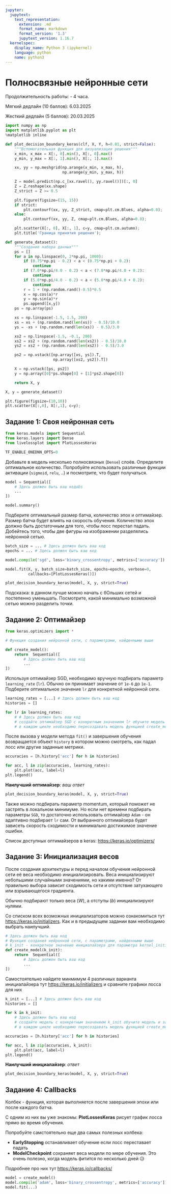 ```yaml
---
jupyter:
  jupytext:
    text_representation:
      extension: .md
      format_name: markdown
      format_version: '1.3'
      jupytext_version: 1.16.7
  kernelspec:
    display_name: Python 3 (ipykernel)
    language: python
    name: python3
---
```


# Полносвязные нейронные сети

Продолжительность работы: - 4 часа.

Мягкий дедлайн (10 баллов): 6.03.2025

Жесткий дедлайн (5 баллов): 20.03.2025

```python
import numpy as np
import matplotlib.pyplot as plt
%matplotlib inline
```

```python
def plot_decision_boundary_keras(clf, X, Y, h=0.01, strict=False):
    """Вспомогательная функция для визуализации решения"""
    x_min, x_max = X[:, 0].min(), X[:, 0].max()
    y_min, y_max = X[:, 1].min(), X[:, 1].max()

    xx, yy = np.meshgrid(np.arange(x_min, x_max, h),
                         np.arange(y_min, y_max, h))

    Z = model.predict(np.c_[xx.ravel(), yy.ravel()])[:, 0]
    Z = Z.reshape(xx.shape)
    Z_strict = Z >= 0.5

    plt.figure(figsize=(15, 15))
    if strict:
        plt.contourf(xx, yy, Z_strict, cmap=plt.cm.Blues, alpha=0.8);
    else:
        plt.contourf(xx, yy, Z, cmap=plt.cm.Blues, alpha=0.8);

    plt.scatter(X[:, 0], X[:, 1], c=y, cmap=plt.cm.autumn);
    plt.title('Граница принятия решения');
```

```python
def generate_dataset():
    """Создание набора данных"""
    ps = []
    for a in np.linspace(0, 2*np.pi, 1000):
        if (0.75*np.pi - 0.2) < a < (0.75*np.pi + 0.2):
            continue
        if (7.0*np.pi/4.0 - 0.2) < a < (7.0*np.pi/4.0 + 0.2):
            continue
        if (5.0*np.pi/4.0 - 0.2) < a < (5.0*np.pi/4.0 + 0.2):
            continue
        r = 1 + (np.random.rand()-0.5)*0.5
        x = np.cos(a)*r
        y = np.sin(a)*r
        ps.append([x,y])
    ps = np.array(ps)

    xs = np.linspace(-1.5, 1.5, 200)
    xs = xs + (np.random.rand(len(xs)) - 0.5)/10.0
    ys = -xs + (np.random.rand(len(xs)) - 0.5)/3.0

    xs2 = np.linspace(-1.5, -0.1, 200)
    xs2 = xs2 + (np.random.rand(len(xs2)) - 0.5)/10.0
    ys2 = xs2 + (np.random.rand(len(xs2)) - 0.5)/3.0

    ps2 = np.vstack([np.array([xs, ys]).T, 
                     np.array([xs2, ys2]).T])

    X = np.vstack([ps, ps2])
    y = np.array([0]*ps.shape[0] + [1]*ps2.shape[0])

    return X, y
```

```python
X, y = generate_dataset()
```

```python
plt.figure(figsize=(10,10))
plt.scatter(X[:,0], X[:,1], c=y);
```

## Задание 1: Своя нейронная сеть

```python
from keras.models import Sequential
from keras.layers import Dense
from livelossplot import PlotLossesKeras

TF_ENABLE_ONEDNN_OPTS=0
```

Добавьте в модель несколько полносвязных (`Dense`) слоёв. Определите оптимальное количество. Попробуйте использовать различные функции активации (`sigmoid`, `relu`, ..) и посмотрите, что будет получаться. 

```python
model = Sequential([
    # Здесь должен быть ваш кодabs
    ...
])
```

```python
model.summary()
```

Подберите оптимальный размер батча, количество эпох и оптимайзер. Размер батча будет влиять на скорость обучения. Количество эпох должно быть достаточным для того, чтобы лосс перестал падать. Добейтесь того, чтобы две фигуры на изображении разделялись нейронной сетью. 

```python
batch_size = ... # Здесь должен быть ваш код
epochs = ... # Здесь должен быть ваш код
```

```python
model.compile('sgd', loss='binary_crossentropy', metrics=['accuracy'])
```

```python
model.fit(X, y, batch_size=batch_size, epochs=epochs, verbose=0,
          callbacks=[PlotLossesKeras()])
```

```python
plot_decision_boundary_keras(model, X, y, strict=True)
```

Подсказка: в данном лучше можно начать с бОльших сетей и постепенно уменьшать. Посмотрите, какой минимально возможной сетью можно разделить точки.


## Задание 2: Оптимайзер

```python
from keras.optimizers import *
```

```python
# Функция создания нейронной сети, с параметрами, найденными выше

def create_model():
    return  Sequential([
        # Здесь должен быть ваш код
        ...
])
```

Используя оптимайзер SGD, необходимо вручную подбирать параметр `learning_rate` (`lr`). Обычно он принимает значение от `1е-6` до `1е-1`. Подберите оптимальное значение `lr` для конкретной нейронной сети.

```python
learning_rates = [...] # Здесь должен быть ваш код
histories = []

for lr in learning_rates:
    # # Здесь должен быть ваш код
    # создайте оптимайзер SGD с конкретным значением lr обучите модель и запишите history обучения модели в массив
    # в каждом цикле необходимо пересоздавать модель функцией create_model(), чтобы обнулять веса
```

После вызова у модели метода `fit()` и завершения обучения возвращается объект `history` в котором можно смотреть, как падал лосс или другие заданные метрики.

```python
accuracies = [h.history['acc'] for h in histories]
```

```python
for acc, l in zip(accuracies, learning_rates):
    plt.plot(acc, label=l)
plt.legend()
```

**Наилучший оптимайзер**: *ваш ответ*

```python
plot_decision_boundary_keras(model, X, y, strict=True)
```

Также можно подбирать параметр momentum, который поможет не застрять в локальном минимуме. Но если нет времени подбирать параметры `SGD`, то достаточно использовать оптимайзер `Adam` - он адаптивно подбирает `lr` сам. От выбранного оптимайзера будет зависеть скорость сходимости и минимально достижимое значение ошибки. 

Список доступных оптимайзеров в keras: https://keras.io/optimizers/


## Задание 3: Инициализация весов


После создания архитектуры и перед началом обучения нейронной сети её веса необходимо инициализировать. Веса инициализируют небольшими случайными значениями, но какими именно? От правильно выбора зависит сходимость сети и отсутствие затухающего или взрывающегося градиента. 

Обычно подбирают только веса ($W$), а отступы ($b$) инициализируют нулями.


Со списком всех возможных инициализаторов можно ознакомиться тут https://keras.io/initializers. Как и в предыдущем задании вам необходимо выбрать наилучший.

```python
# Здесь должен быть ваш код
# Функция создания нейронной сети, с параметрами, найденными выше
# k_init - конкретное значение инициалайзера для параметра kernel_initializer у каждого слоя
def create_model(k_init):
    return  Sequential([
        # Здесь должен быть ваш код
        ...
])
```

Самостоятельно найдите минмимум 4 различных варианта инициалайзера тут https://keras.io/initializers и сравните графики лосса для них

```python
k_init = [...] # Здесь должен быть ваш код
histories = []

for k in k_init:
    # Здесь должен быть ваш код
    # создайте модель с конкретным значением k_init обучите модель и запишите history обучения модели в массив
    # в каждом цикле необходимо пересоздавать модель функцией create_model(), чтобы обнулять веса
```

```python
accuracies = [h.history['acc'] for h in histories]
```

```python
for acc, l in zip(accuracies, k_init):
    plt.plot(acc, label=l)
plt.legend()
```

**Наилучший инициалайзер**: *ответ*

```python
plot_decision_boundary_keras(model, X, y, strict=True)
```

## Задание 4: Callbacks


Колбек - функция, которая выполняется после завершения эпохи или после каждого батча. 

С одним из них вы уже знакомы: __PlotLossesKeras__ рисует график лосса прямо во время обучения. 

Попробуйте самстоятельно еще два самых полезных колбека: 

* __EarlyStopping__ останавливает обучение если лосс переставает падать
* __ModelCheckpoint__ сохраняет веса модели по мере обучения. Это очень полезно, когда модель фитится по несколько дней 😥

Подробнее про них тут https://keras.io/callbacks/

```python
model = create_model()
model.compile('adam', loss='binary_crossentropy', metrics=['accuracy'])
model.fit(...)
```
